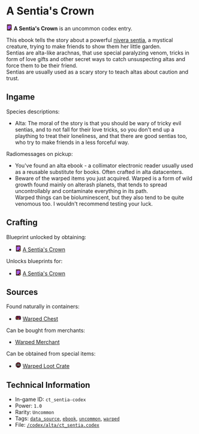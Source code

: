 # A Sentia's Crown

<img src="https://raw.githubusercontent.com/Ceterai/Enternia/main/codex/alta/ebook/warped.png" alt="A Sentia's Crown icon" loading="lazy" height="16px" width="auto" /> **A Sentia's Crown** is an uncommon codex entry.

This ebook tells the story about a powerful [nivera sentia](https://ceterai.github.io/MyEnternia/Wiki/niverasentia), a mystical creature, trying to make friends to show them her little garden.  
Sentias are alta-like arachnas, that use special paralyzing venom, tricks in form of love gifts and other secret ways to catch unsuspecting altas and force them to be their friend.  
Sentias are usually used as a scary story to teach altas about caution and trust.

## Ingame

Species descriptions:

- Alta: The moral of the story is that you should be wary of tricky evil sentias, and to not fall for their love tricks, so you don't end up a plaything to treat their loneliness, and that there are good sentias too, who try to make friends in a less forceful way.

Radiomessages on pickup:

- You've found an alta ebook - a collimator electronic reader usually used as a reusable substitute for books. Often crafted in alta datacenters.
- Beware of the warped items you just acquired. Warped is a form of wild growth found mainly on alterash planets, that tends to spread uncontrollably and contaminate everything in its path.  
Warped things can be bioluminescent, but they also tend to be quite venomous too. I wouldn't recommend testing your luck.

## Crafting

Blueprint unlocked by obtaining:

- <img src="https://raw.githubusercontent.com/Ceterai/Enternia/main/codex/alta/ebook/warped.png" alt="A Sentia's Crown icon" loading="lazy" height="16px" width="auto" /> [A Sentia's Crown](https://ceterai.github.io/MyEnternia/Wiki/ASentia'sCrown)

Unlocks blueprints for:

- <img src="https://raw.githubusercontent.com/Ceterai/Enternia/main/codex/alta/ebook/warped.png" alt="A Sentia's Crown icon" loading="lazy" height="16px" width="auto" /> [A Sentia's Crown](https://ceterai.github.io/MyEnternia/Wiki/ASentia'sCrown)

## Sources

Found naturally in containers:

- <img src="https://raw.githubusercontent.com/Ceterai/Enternia/main/objects/biome/alterash/warped/decorative/chest/icon.png" alt="Warped Chest icon" loading="lazy" height="16px" width="auto" /> [Warped Chest](https://ceterai.github.io/MyEnternia/Wiki/WarpedChest)

Can be bought from merchants:

- [Warped Merchant](https://ceterai.github.io/MyEnternia/Wiki/WarpedMerchant)

Can be obtained from special items:

- <img src="https://raw.githubusercontent.com/Ceterai/Enternia/main/items/active/alta/loot/biome/ct_warped_loot.png" alt="Warped Loot Crate icon" loading="lazy" height="16px" width="auto" /> [Warped Loot Crate](https://ceterai.github.io/MyEnternia/Wiki/WarpedLootCrate)

## Technical Information

- In-game ID: `ct_sentia-codex`
- Power: `1.0`
- Rarity: `Uncommon`
- Tags: [`data_source`](https://ceterai.github.io/MyEnternia/Wiki/Tags/DataSource), [`ebook`](https://ceterai.github.io/MyEnternia/Wiki/Tags/Ebook), [`uncommon`](https://ceterai.github.io/MyEnternia/Wiki/Tags/Uncommon), [`warped`](https://ceterai.github.io/MyEnternia/Wiki/Tags/Warped)
- File: [`/codex/alta/ct_sentia.codex`](https://github.com/Ceterai/Enternia/blob/main/codex/alta/ct_sentia.codex)
